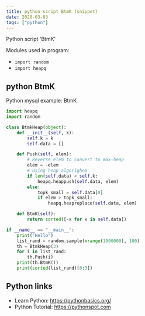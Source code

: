 ```yaml
---
title: python script BtmK (snippet)
date: 2020-03-03
tags: ["python"]
---
```

Python script 'BtmK'


Modules used in program: 
* `import random`
* `import heapq`

## python BtmK

Python mysql example: BtmK

```python
import heapq
import random

class BtmkHeap(object):
    def __init__(self, k):
        self.k = k
        self.data = []

    def Push(self, elem):
        # Reverse elem to convert to max-heap
        elem = -elem
        # Using heap algorighem
        if len(self.data) < self.k:
            heapq.heappush(self.data, elem)
        else:
            topk_small = self.data[0]
            if elem > topk_small:
                heapq.heapreplace(self.data, elem)

    def BtmK(self):
        return sorted([-x for x in self.data])

if __name__ == "__main__":
    print("Hello")
    list_rand = random.sample(xrange(1000000), 100)
    th = BtmkHeap(3)
    for i in list_rand:
        th.Push(i)
    print(th.BtmK())
    print(sorted(list_rand)[0:3])

```

## Python links

- Learn Python: https://pythonbasics.org/
- Python Tutorial: https://pythonspot.com
